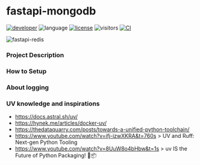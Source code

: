# fastapi-mongodb

[![developer](https://img.shields.io/badge/Dev-grillazz-green?style)](https://github.com/grillazz)
![language](https://img.shields.io/badge/language-python-blue?style)
[![license](https://img.shields.io/github/license/grillazz/fastapi-mongodb)](https://github.com/grillazz/fastapi-mongodb/main/LICENSE)
![visitors](https://visitor-badge.laobi.icu/badge?page_id=grillazz.fastapi-mongodb")
[![CI](https://img.shields.io/github/workflow/status/grillazz/fastapi-mongodb/Unit%20Tests/develop)](https://github.com/grillazz/fastapi-mongodb/actions/workflows/build-and-test.yml?query=event%3Apull_request+branch%3Adevelop)

![fastapi-redis](/static/greens.jpg)

### Project Description

### How to Setup

### About logging

### UV knowledge and inspirations
- https://docs.astral.sh/uv/
- https://hynek.me/articles/docker-uv/
- https://thedataquarry.com/posts/towards-a-unified-python-toolchain/
- https://www.youtube.com/watch?v=ifj-izwXKRA&t=760s > UV and Ruff: Next-gen Python Tooling
- https://www.youtube.com/watch?v=8UuW8o4bHbw&t=1s > uv IS the Future of Python Packaging! 🐍📦